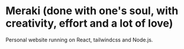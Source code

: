 # Meraki (done with one's soul, with creativity, effort and a lot of love)
Personal website running on React, tailwindcss and Node.js.
